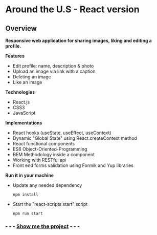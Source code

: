 # Around the U.S - React version

## Overview

**Responsive web application for sharing images, liking and editing a profile.**

**Features**

-   Edit profile: name, description & photo
-   Upload an image via link with a caption
-   Deleting an image
-   Like an image

**Technologies**

-   React.js
-   CSS3
-   JavaScript

**Implementations**

-   React hooks (useState, useEffect, useContext)
-   Dynamic "Global State" using React.createContext method
-   React functional components
-   ES6 Object-Oriented-Programming
-   BEM Methodology inside a component
-   Working with RESTful api
-   Front end forms validation using Formik and Yup libraries

**Run it in your machine**

-   Update any needed dependency

        npm install

-   Start the "react-scripts start" script

        npm run start

### - - - [Show me the project](https://amitgit217.github.io/around-react/) - - -
